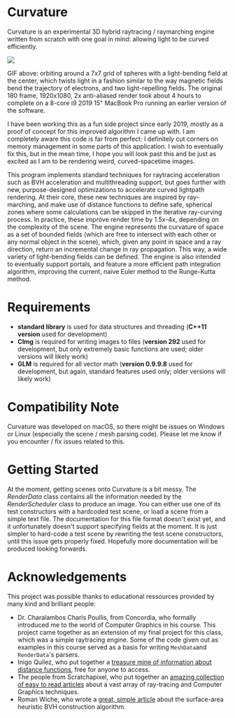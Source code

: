 # Curvature

Curvature is an experimental 3D hybrid raytracing / raymarching engine written from scratch with one goal in mind: allowing light to be curved efficiently.

![](https://github.com/simondemeule/Curvature/blob/master/doc/anim.gif)

GIF above: orbiting around a 7x7 grid of spheres with a light-bending field at the center, which twists light in a fashion similar to the way magnetic fields bend the trajectory of electrons, and two light-repelling fields. The original 180 frame, 1920x1080, 2x anti-aliased render took about 4 hours to complete on a 8-core i9 2019 15" MacBook Pro running an earlier version of the software. 

I have been working this as a fun side project since early 2019, mostly as a proof of concept for this improved algorithm I came up with. I am completely aware this code is far from perfect: I definitely cut corners on memory management in some parts of this application. I wish to eventually fix this, but in the mean time, I hope you will look past this and be just as excited as I am to be rendering weird, curved-spacetime images.

This program implements standard techniques for raytracing acceleration such as BVH acceleration and multithreading support, but goes further with new, purpose-designed optimizations to accelerate curved lightpath rendering. At their core, these new techniques are inspired by ray-marching, and make use of distance functions to define safe, spherical zones where some calculations can be skipped in the iterative ray-curving process. In practice, these improve render time by 1.5x-4x, depending on the complexity of the scene. The engine represents the curvature of space as a set of bounded fields (which are free to intersect with each other or any normal object in the scene), which, given any point in space and a ray direction, return an incremental change in ray propagation. This way, a wide variety of light-bending fields can be defined. The engine is also intended to eventually support portals, and feature a more efficient path integration algorithm, improving the current, naive Euler method to the Runge-Kutta method.

# Requirements

* **standard library** is used for data structures and threading (**C++11 version** used for development)
* **CImg** is required for writing images to files (**version 292** used for development, but only extremely basic functions are used; older versions will likely work)
* **GLM** is required for all vector math (**version 0.9.9.8** used for development, but again, standard features used only; older versions will likely work)

# Compatibility Note

Curvature was developed on macOS, so there might be issues on Windows or Linux (especially the scene / mesh parsing code). Please let me know if you encounter / fix issues related to this.

# Getting Started

At the moment, getting scenes onto Curvature is a bit messy. The *RenderData* class contains all the information needed by the *RenderScheduler* class to produce an image. You can either use one of its test constructors with a hardcoded test scene, or load a scene from a simple text file. The documentation for this file format doesn't exist yet, and it unfortunately doesn't support specifying fields at the moment. It is just simpler to hard-code a test scene by rewriting the test scene constructors, until this issue gets properly fixed. Hopefully more documentation will be produced looking forwards.

# Acknowledgements

This project was possible thanks to educational ressources provided by many kind and brilliant people:
- Dr. Charalambos Charis Poullis, from Concordia, who formally introduced me to the world of Computer Graphics in his course. This project came together as an extension of my final project for this class, which was a simple raytracing engine. Some of the code given out as examples in this course served as a basis for writing `MeshData`and `RenderData`'s parsers. 
- Inigo Quilez, who put together a [treasure mine of information about distance functions](https://www.iquilezles.org/www/articles/distfunctions/distfunctions.htm), free for anyone to access.
- The people from Scratchapixel, who put together an [amazing collection of easy to read articles](https://www.scratchapixel.com/) about a vast array of ray-tracing and Computer Graphics techniques.
- Roman Wiche, who wrote a [great, simple article](https://medium.com/@bromanz/how-to-create-awesome-accelerators-the-surface-area-heuristic-e14b5dec6160) about the surface-area heuristic BVH construction algorithm.
